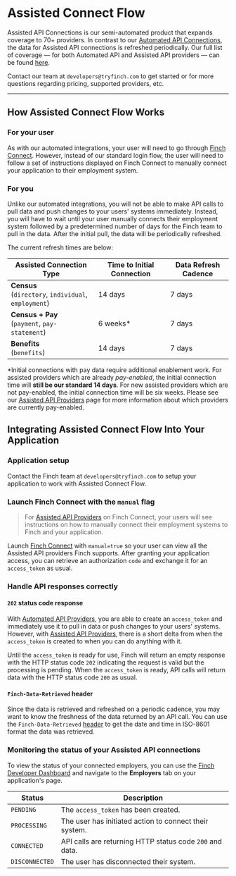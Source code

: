 # Assisted Connect Flow

Assisted API Connections is our semi-automated product that expands coverage to 70+ providers. In contrast to our [Automated API Connections](../Product-Guides/Automated-Connect-Flow.md), the data for Assisted API connections is refreshed periodically. Our full list of coverage — for both Automated API and Assisted API providers — can be found [here](../Development-Guides/Providers.md).

Contact our team at `developers@tryfinch.com` to get started or for more questions regarding pricing, supported providers, etc.

---

## How Assisted Connect Flow Works
### For your user
As with our automated integrations, your user will need to go through [Finch Connect](./Product-Guides.md). However, instead of our standard login flow, the user will need to follow a set of instructions displayed on Finch Connect to manually connect your application to their employment system.

### For you
Unlike our automated integrations, you will not be able to make API calls to pull data and push changes to your users' systems immediately. Instead, you will have to wait until your user manually connects their employment system followed by a predetermined number of days for the Finch team to pull in the data. After the initial pull, the data will be periodically refreshed.

The current refresh times are below:

Assisted Connection Type | Time to Initial Connection | Data Refresh Cadence
---------|----------|--------
**Census** <br>(`directory`, `individual`, `employment`) | 14 days | 7 days
**Census + Pay** <br>(`payment`, `pay-statement`) | 6 weeks* | 7 days
**Benefits** <br>(`benefits`) | 14 days | 7 days

*Initial connections with pay data require additional enablement work. For assisted providers which are already *pay-enabled*, the initial connection time will **still be our standard 14 days**. For new assisted providers which are not pay-enabled, the initial connection time will be six weeks. Please see our [Assisted API Providers](../Development-Guides/Providers.md#assisted-api-providers) page for more information about which providers are currently pay-enabled.

## Integrating Assisted Connect Flow Into Your Application

### Application setup
Contact the Finch team at `developers@tryfinch.com` to setup your application to work with Assisted Connect Flow.

### Launch Finch Connect with the `manual` flag
<!-- theme: info -->
> For [Assisted API Providers](../Development-Guides/Providers.md#assisted-api-providers) on Finch Connect, your users will see instructions on how to manually connect their employment systems to Finch and your application.

Launch [Finch Connect](../Integrating-with-Finch/Integrate-Finch-Connect/Redirect-to-Connect.md) with `manual=true` so your user can view all the Assisted API providers Finch supports. After granting your application access, you can retrieve an authorization `code` and exchange it for an `access_token` as usual.

### Handle API responses correctly
#### `202` status code response
With [Automated API Providers](../Development-Guides/Providers.md#automated-api-providers), you are able to create an `access_token` and immediately use it to pull in data or push changes to your users' systems. However, with [Assisted API Providers](../Development-Guides/Providers.md#assisted-api-providers), there is a short delta from when the `access_token` is created to when you can do anything with it.

Until the `access_token` is ready for use, Finch will return an empty response with the HTTP status code `202` indicating the request is valid but the processing is pending. When the `access_token` is ready, API calls will return data with the HTTP status code `200` as usual.

#### `Finch-Data-Retrieved` header
Since the data is retrieved and refreshed on a periodic cadence, you may want to know the freshness of the data returned by an API call. You can use the `Finch-Data-Retrieved` [header](../Development-Guides/Headers.md) to get the date and time in ISO-8601 format the data was retrieved.

### Monitoring the status of your Assisted API connections 
To view the status of your connected employers, you can use the [Finch Developer Dashboard](https://dashboard.tryfinch.com) and navigate to the **Employers** tab on your application's page.

Status | Description
---------|----------
`PENDING` | The `access_token` has been created.
`PROCESSING` | The user has initiated action to connect their system.
`CONNECTED` | API calls are returning HTTP status code `200` and data.
`DISCONNECTED` | The user has disconnected their system.

